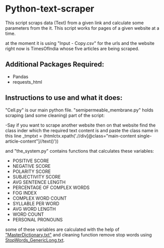 # Python-text-scraper
This script scraps data (Text) from a given link and calculate some parameters from the it. This script works for pages of a given website at a time.

at the moment it is using "Input - Copy.csv" for the urls and the website right now is TimesOfIndia whose five articles are being scraped.

## Additional Packages Required:
- Pandas
- requests_html

## Instructions to use and what it does:
"Cell.py" is our main python file. "semipermeable_membrane.py" holds scraping (and some cleaning) part of the script:

-Say if you want to scrape another website then on that website find the class inder which the required text content is and paste the class name in this line _tmptxt = (htmlctx.xpath('.//div[@class="main-content single-article-content"]//text()'))

and "the_system.py" contains functions that calculates these variables:
- POSITIVE SCORE
- NEGATIVE SCORE
- POLARITY SCORE
- SUBJECTIVITY SCORE
- AVG SENTENCE LENGTH
- PERCENTAGE OF COMPLEX WORDS
- FOG INDEX
- COMPLEX WORD COUNT
- SYLLABLE PER WORD
- AVG WORD LENGTH
- WORD COUNT
- PERSONAL PRONOUNS

some of these variables are calculated with the help of ["MasterDictionary.txt"](https://sraf.nd.edu/textual-analysis/resources/) and cleaning function remove stop words using [StopWords_GenericLong.txt](https://sraf.nd.edu/textual-analysis/resources/).

